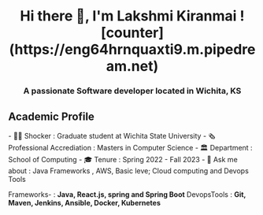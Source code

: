 <h1 align="center"> Hi there 👋, I'm Lakshmi Kiranmai ![counter](https://eng64hrnquaxti9.m.pipedream.net)</h1>
<h3 align="center">A passionate Software developer located in Wichita, KS </h3>

<h2 align ="Left"> Academic Profile</h2>
- 👩‍🎓 Shocker :  Graduate student at Wichita State University
- 🗞 Professional Accrediation : Masters in Computer Science
- 🏛 Department :   School of Computing
- 🎓 Tenure : Spring 2022 - Fall 2023 
- 💬 Ask me about :  Java Frameworks , AWS, Basic leve; Cloud computing  and Devops Tools  

Frameworks- :  **Java, React.js, spring and Spring Boot** 
DevopsTools : **Git, Maven, Jenkins, Ansible, Docker, Kubernetes**
